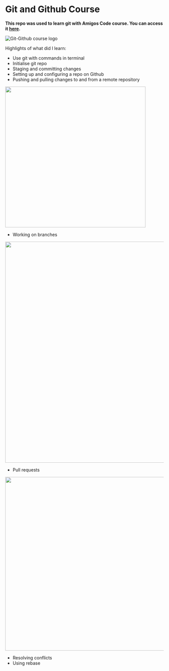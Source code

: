 # Git and Github Course 

**This repo was used to learn git with Amigos Code course. You can access it [here](https://amigoscode.com/courses/git-github).**


![Git-Github course logo](https://user-images.githubusercontent.com/8579347/116434856-b3a25400-a842-11eb-91f0-e33ca7d0f680.png)


Highlights of what did I learn:
- Use git with commands in terminal
- Initialise git repo
- Staging and committing changes
- Setting up and configuring a repo on Github
- Pushing and pulling changes to and from a remote repository
<img src="https://user-images.githubusercontent.com/8579347/117078768-705c4f80-ad32-11eb-879a-fc3addcad81f.png" width="446"/>

- Working on branches 
<img src="https://user-images.githubusercontent.com/8579347/117078689-4440ce80-ad32-11eb-9dc6-448d3d177964.png" width="700"/>

- Pull requests
<img src="https://user-images.githubusercontent.com/8579347/117078662-30956800-ad32-11eb-99ab-55ed86cf1c6c.png" width="550"/>

- Resolving conflicts
- Using rebase

